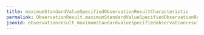 ```yaml
---
title: maximumStandardValueSpecifiedObservationResultCharacteristic
permalink: ObservationResult.maximumStandardValueSpecifiedObservationResultCharacteristic.html
jsonid: observationresult_maximumstandardvaluespecifiedobservationresultcharacteristic
---
```

